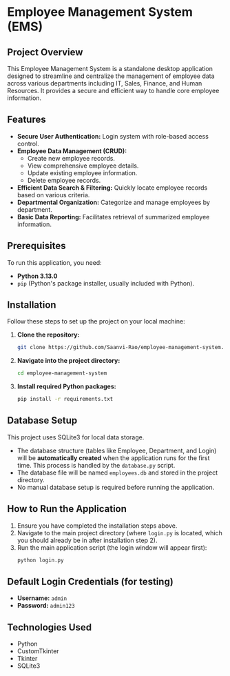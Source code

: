# Employee Management System (EMS)

## Project Overview
This Employee Management System is a standalone desktop application designed to streamline and centralize the management of employee data across various departments including IT, Sales, Finance, and Human Resources. It provides a secure and efficient way to handle core employee information.

## Features
-   **Secure User Authentication:** Login system with role-based access control.
-   **Employee Data Management (CRUD):**
    -   Create new employee records.
    -   View comprehensive employee details.
    -   Update existing employee information.
    -   Delete employee records.
-   **Efficient Data Search & Filtering:** Quickly locate employee records based on various criteria.
-   **Departmental Organization:** Categorize and manage employees by department.
-   **Basic Data Reporting:** Facilitates retrieval of summarized employee information.

## Prerequisites
To run this application, you need:
-   **Python 3.13.0** 
-   `pip` (Python's package installer, usually included with Python).

  ## Installation
Follow these steps to set up the project on your local machine:

1.  **Clone the repository:**
    ```bash
    git clone https://github.com/Saanvi-Rao/employee-management-system.git
    ```
    

2.  **Navigate into the project directory:**
    ```bash
    cd employee-management-system
    ```
    

3.  **Install required Python packages:**
    ```bash
    pip install -r requirements.txt
    ```

## Database Setup
This project uses SQLite3 for local data storage.
-   The database structure (tables like Employee, Department, and Login) will be **automatically created** when the application runs for the first time. This process is handled by the `database.py` script.
-   The database file will be named `employees.db` and stored in the project directory.
-   No manual database setup is required before running the application.

## How to Run the Application
1.  Ensure you have completed the installation steps above.
2.  Navigate to the main project directory (where `login.py` is located, which you should already be in after installation step 2).
3.  Run the main application script (the login window will appear first):
    ```bash
    python login.py
    ```
## Default Login Credentials (for testing)
-   **Username:** `admin` 
-   **Password:** `admin123`

## Technologies Used
-   Python
-   CustomTkinter
-   Tkinter
-   SQLite3
